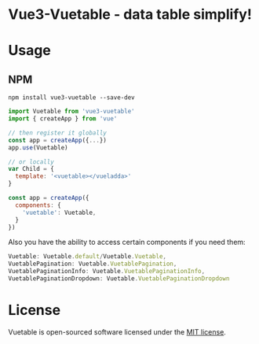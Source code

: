 # Vue3-Vuetable - data table simplify!

# Usage
## NPM

```shell
npm install vue3-vuetable --save-dev
```

```javascript
import Vuetable from 'vue3-vuetable'
import { createApp } from 'vue'

// then register it globally
const app = createApp({...})
app.use(Vuetable)

// or locally
var Child = {
  template: '<vuetable></vueladda>'
}

const app = createApp({
  components: {
    'vuetable': Vuetable,
  }
})
```

Also you have the ability to access certain components if you need them:
```javascript
Vuetable: Vuetable.default/Vuetable.Vuetable,
VuetablePagination: Vuetable.VuetablePagination,
VuetablePaginationInfo: Vuetable.VuetablePaginationInfo,
VuetablePaginationDropdown: Vuetable.VuetablePaginationDropdown
```

# License
Vuetable is open-sourced software licensed under the [MIT license](http://opensource.org/licenses/MIT).
